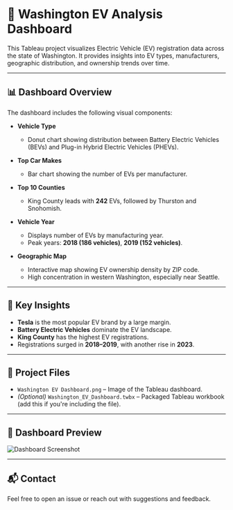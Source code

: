 # 🚗 Washington EV Analysis Dashboard

This Tableau project visualizes Electric Vehicle (EV) registration data across the state of Washington. It provides insights into EV types, manufacturers, geographic distribution, and ownership trends over time.

---

## 📊 Dashboard Overview

The dashboard includes the following visual components:

- **Vehicle Type**  
  - Donut chart showing distribution between Battery Electric Vehicles (BEVs) and Plug-in Hybrid Electric Vehicles (PHEVs).

- **Top Car Makes**  
  - Bar chart showing the number of EVs per manufacturer.

- **Top 10 Counties**  
  - King County leads with **242** EVs, followed by Thurston and Snohomish.

- **Vehicle Year**  
  - Displays number of EVs by manufacturing year.
  - Peak years: **2018 (186 vehicles)**, **2019 (152 vehicles)**.

- **Geographic Map**  
  - Interactive map showing EV ownership density by ZIP code.
  - High concentration in western Washington, especially near Seattle.

---

## 📍 Key Insights

- **Tesla** is the most popular EV brand by a large margin.
- **Battery Electric Vehicles** dominate the EV landscape.
- **King County** has the highest EV registrations.
- Registrations surged in **2018–2019**, with another rise in **2023**.

---

## 📁 Project Files

- `Washington EV Dashboard.png` – Image of the Tableau dashboard.
- *(Optional)* `Washington_EV_Dashboard.twbx` – Packaged Tableau workbook (add this if you're including the file).

---

## 📎 Dashboard Preview

![Dashboard Screenshot]([Washington%20EV%20Dashboard.png](https://github.com/ManasNikte/Washington-EV-Dashboard/blob/main/Washington%20EV%20Dashboard%20.png))

---

## 📬 Contact

Feel free to open an issue or reach out with suggestions and feedback.
